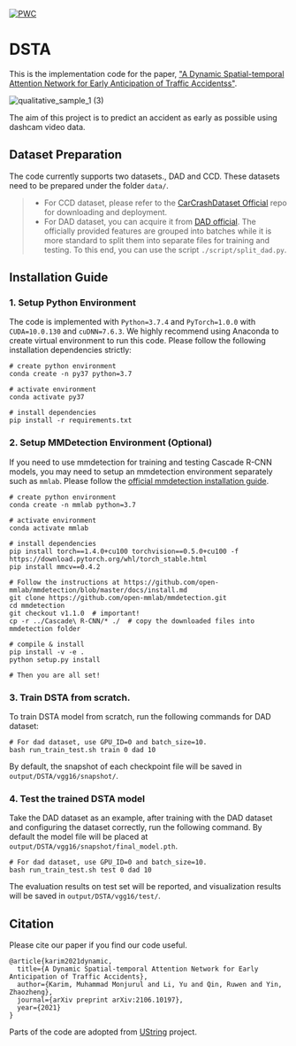 [![PWC](https://img.shields.io/endpoint.svg?url=https://paperswithcode.com/badge/a-dynamic-spatial-temporal-attention-network/accident-anticipation-on-ccd)](https://paperswithcode.com/sota/accident-anticipation-on-ccd?p=a-dynamic-spatial-temporal-attention-network)
# DSTA
This is the implementation code for the paper, <a href="https://arxiv.org/abs/2106.10197"> "A Dynamic Spatial-temporal Attention Network for Early Anticipation of Traffic Accidentss"</a>.</p>

<img width="464*2" alt="qualitative_sample_1 (3)" src="https://user-images.githubusercontent.com/40798690/124397340-421cd100-dcdd-11eb-81b6-66dc594d5bd6.PNG">


The aim of this project is to predict an accident as early as possible using dashcam video data.

<a name="dataset"></a>
## Dataset Preparation

The code currently supports two datasets., DAD and CCD. These datasets need to be prepared under the folder `data/`. 

> * For CCD dataset, please refer to the [CarCrashDataset Official](https://github.com/Cogito2012/CarCrashDataset) repo for downloading and deployment. 
> * For DAD dataset, you can acquire it from [DAD official](https://github.com/smallcorgi/Anticipating-Accidents). The officially provided features are grouped into batches while it is more standard to split them into separate files for training and testing. To this end, you can use the script `./script/split_dad.py`.

<a name="install"></a>
## Installation Guide

### 1. Setup Python Environment

The code is implemented with `Python=3.7.4` and `PyTorch=1.0.0` with `CUDA=10.0.130` and `cuDNN=7.6.3`. We highly recommend using Anaconda to create virtual environment to run this code. Please follow the following installation dependencies strictly:
```shell
# create python environment
conda create -n py37 python=3.7

# activate environment
conda activate py37

# install dependencies
pip install -r requirements.txt
```

### 2. Setup MMDetection Environment (Optional)

If you need to use mmdetection for training and testing Cascade R-CNN models, you may need to setup an mmdetection environment separately such as `mmlab`. Please follow the [official mmdetection installation guide](https://github.com/open-mmlab/mmdetection/blob/master/docs/install.md).
```shell
# create python environment
conda create -n mmlab python=3.7

# activate environment
conda activate mmlab

# install dependencies
pip install torch==1.4.0+cu100 torchvision==0.5.0+cu100 -f https://download.pytorch.org/whl/torch_stable.html
pip install mmcv==0.4.2

# Follow the instructions at https://github.com/open-mmlab/mmdetection/blob/master/docs/install.md
git clone https://github.com/open-mmlab/mmdetection.git
cd mmdetection
git checkout v1.1.0  # important!
cp -r ../Cascade\ R-CNN/* ./  # copy the downloaded files into mmdetection folder

# compile & install
pip install -v -e .
python setup.py install

# Then you are all set!
``` 
### 3. Train DSTA from scratch.

To train DSTA model from scratch, run the following commands for DAD dataset:
```shell
# For dad dataset, use GPU_ID=0 and batch_size=10.
bash run_train_test.sh train 0 dad 10
```
By default, the snapshot of each checkpoint file will be saved in `output/DSTA/vgg16/snapshot/`.


### 4. Test the trained DSTA model

Take the DAD dataset as an example, after training with the DAD dataset and configuring the dataset correctly, run the following command. By default the model file will be placed at `output/DSTA/vgg16/snapshot/final_model.pth`.
```shell
# For dad dataset, use GPU_ID=0 and batch_size=10.
bash run_train_test.sh test 0 dad 10
```
The evaluation results on test set will be reported, and visualization results will be saved in `output/DSTA/vgg16/test/`.

<a name="citation"></a>
## Citation

Please cite our paper if you find our code useful.

```
@article{karim2021dynamic,
  title={A Dynamic Spatial-temporal Attention Network for Early Anticipation of Traffic Accidents},
  author={Karim, Muhammad Monjurul and Li, Yu and Qin, Ruwen and Yin, Zhaozheng},
  journal={arXiv preprint arXiv:2106.10197},
  year={2021}
}
```

Parts of the code are adopted from [UString](https://github.com/Cogito2012/UString) project.
